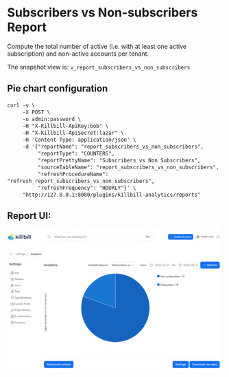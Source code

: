 # Subscribers vs Non-subscribers Report

Compute the total number of active (i.e. with at least one active subscription) and non-active accounts per tenant.

The snapshot view is: `v_report_subscribers_vs_non_subscribers`

## Pie chart configuration

```
curl -v \
     -X POST \
     -u admin:password \
     -H "X-Killbill-ApiKey:bob" \
     -H "X-Killbill-ApiSecret:lazar" \
     -H 'Content-Type: application/json' \
     -d '{"reportName": "report_subscribers_vs_non_subscribers",
          "reportType": "COUNTERS",
          "reportPrettyName": "Subscribers vs Non Subscribers",
          "sourceTableName": "report_subscribers_vs_non_subscribers",
          "refreshProcedureName": "refresh_report_subscribers_vs_non_subscribers",
          "refreshFrequency": "HOURLY"}' \
     "http://127.0.0.1:8080/plugins/killbill-analytics/reports"
```

## Report UI:

![subscribers-vs-non-subscribers.png](subscribers-vs-non-subscribers.png)


